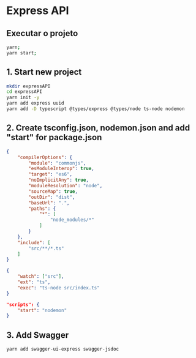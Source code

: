 # Express API

## Executar o projeto
```bash
yarn;
yarn start;
```
## 1. Start new project
```bash
mkdir expressAPI
cd expressAPI
yarn init -y
yarn add express uuid
yarn add -D typescript @types/express @types/node ts-node nodemon
```
## 2. Create tsconfig.json, nodemon.json and add "start" for package.json
```json
{
    "compilerOptions": {
        "module": "commonjs",
        "esModuleInterop": true,
        "target": "es6",
        "noImplicitAny": true,
        "moduleResolution": "node",
        "sourceMap": true,
        "outDir": "dist",
        "baseUrl": ".",
        "paths": {
            "*": [
                "node_modules/*"
            ]
        }
    },
    "include": [
        "src/**/*.ts"
    ]
}
```
```json
{
    "watch": ["src"],
    "ext": "ts",
    "exec": "ts-node src/index.ts"
}

```
```json
"scripts": {
    "start": "nodemon"
}
```
## 3. Add Swagger
```bash
yarn add swagger-ui-express swagger-jsdoc
```